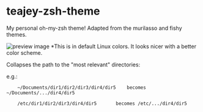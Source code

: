 # teajey-zsh-theme
My personal oh-my-zsh theme!
Adapted from the murilasso and fishy themes.

![preview image](https://i.imgur.com/l4eAczo.jpg)
*This is in default Linux colors. It looks nicer with a better color scheme.

Collapses the path to the "most relevant" directories:

e.g.:

		~/Documents/dir1/dir2/dir3/dir4/dir5	becomes	~/Documents/.../dir4/dir5

		/etc/dir1/dir2/dir3/dir4/dir5		becomes	/etc/.../dir4/dir5

